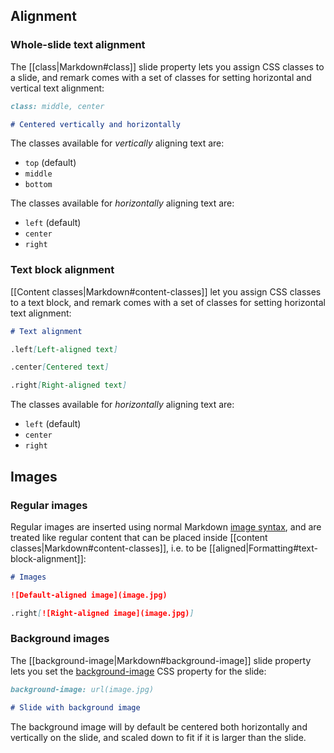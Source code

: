 ## Alignment

### Whole-slide text alignment

The [[class|Markdown#class]] slide property lets you assign CSS classes to a slide, and remark comes with a set of classes for setting horizontal and vertical text alignment:

```markdown
class: middle, center

# Centered vertically and horizontally
```

The classes available for _vertically_ aligning text are:
* `top` (default)
* `middle`
* `bottom`

The classes available for _horizontally_ aligning text are:

* `left` (default)
* `center`
* `right`

### Text block alignment

[[Content classes|Markdown#content-classes]] let you assign CSS classes to a text block, and remark comes with a set of classes for setting horizontal text alignment:

```markdown
# Text alignment

.left[Left-aligned text]

.center[Centered text]

.right[Right-aligned text]
```

The classes available for _horizontally_ aligning text are:

* `left` (default)
* `center`
* `right`

## Images

### Regular images

Regular images are inserted using normal Markdown [image syntax](http://daringfireball.net/projects/markdown/syntax#img), and are treated like regular content that can be placed inside [[content classes|Markdown#content-classes]], i.e. to be [[aligned|Formatting#text-block-alignment]]:

```markdown
# Images

![Default-aligned image](image.jpg)

.right[![Right-aligned image](image.jpg)]
```

### Background images

The [[background-image|Markdown#background-image]] slide property lets you set the [background-image](http://www.w3schools.com/cssref/pr_background-image.asp) CSS property for the slide:

```markdown
background-image: url(image.jpg)

# Slide with background image
```

The background image will by default be centered both horizontally and vertically on the slide, and scaled down to fit if it is larger than the slide.